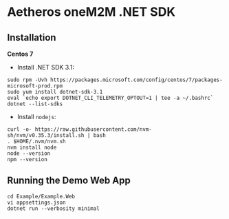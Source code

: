 Aetheros oneM2M .NET SDK
========================

Installation
------------

**Centos 7**

- Install .NET SDK 3.1:

```
sudo rpm -Uvh https://packages.microsoft.com/config/centos/7/packages-microsoft-prod.rpm
sudo yum install dotnet-sdk-3.1
eval `echo export DOTNET_CLI_TELEMETRY_OPTOUT=1 | tee -a ~/.bashrc`
dotnet --list-sdks
```

- Install `nodejs`:

```
curl -o- https://raw.githubusercontent.com/nvm-sh/nvm/v0.35.3/install.sh | bash
. $HOME/.nvm/nvm.sh
nvm install node
node --version
npm --version
```



Running the Demo Web App
------------------------

```
cd Example/Example.Web
vi appsettings.json
dotnet run --verbosity minimal
```